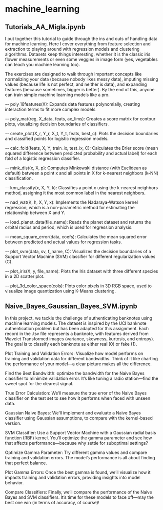 # machine_learning
## Tutorials_AA_Migla.ipynb

I put together this tutorial to guide through the ins and outs of handling data for machine learning. Here I cover everything from feature selection and extraction to playing around with regression models and clustering algorithms. Datasets keep things interesting, whether it is the classic iris flower measurements or even some veggies in image form (yes, vegetables can teach you machine learning too).

The exercises are designed to walk through important concepts like normalizing your data (because nobody likes messy data), imputing missing values (because life is not perfect, and neither is data), and expanding features (because sometimes, bigger is better). By the end of this, anyone can train simple machine learning models like a pro.

-- poly_16features(X): Expands data features polynomially, creating interaction terms to fit more complex models.

-- poly_mat(reg, X_data, feats, ax_lims): Creates a score matrix for contour plots, visualizing decision boundaries of classifiers.

-- create_plot(X_r, Y_r, X_t, Y_t, feats, best_c): Plots the decision boundaries and classified points for logistic regression models.

-- calc_fold(feats, X, Y, train_ix, test_ix, C): Calculates the Brier score (mean squared difference between predicted probability and actual label) for each fold of a logistic regression classifier.

-- mink_dist(x, X, p): Computes Minkowski distance (with Euclidean as default) between a point x and all points in X for k-nearest neighbors (k-NN) classification.

-- knn_classify(x, X, Y, k): Classifies a point x using the k-nearest neighbors method, assigning it the most common label in the nearest neighbors.

-- nad_wat(K, h, X, Y, x): Implements the Nadaraya-Watson kernel regression, which is a non-parametric method for estimating the relationship between X and Y.

-- load_planet_data(file_name): Reads the planet dataset and returns the orbital radius and period, which is used for regression analysis.

-- mean_square_error(data, coefs): Calculates the mean squared error between predicted and actual values for regression tasks.

-- plot_svm(data, sv, f_name, C): Visualizes the decision boundaries of a Support Vector Machine (SVM) classifier for different regularization values (C).

-- plot_iris(X, y, file_name): Plots the Iris dataset with three different species in a 2D scatter plot.

-- plot_3d_color_space(cols): Plots color pixels in 3D RGB space, used to visualize image quantization using K-Means clustering.


## Naive_Bayes_Gaussian_Bayes_SVM.ipynb

In this project, we tackle the challenge of authenticating banknotes using machine learning models. The dataset is inspired by the UCI banknote authentication problem but has been adapted for this assignment. Each record in the .tsv file represents a banknote, with features derived from Wavelet Transformed images (variance, skewness, kurtosis, and entropy). The goal is to classify each banknote as either real (0) or fake (1).

Plot Training and Validation Errors: Visualize how  model performs on training and validation data for different bandwidths. Think of it like charting the performance of your model—a clear picture makes all the difference.

Find the Best Bandwidth: optimize the bandwidth for the Naive Bayes classifier to minimize validation error. It’s like tuning a radio station—find the sweet spot for the clearest signal.

True Error Calculation: We’ll measure the true error of the Naive Bayes classifier on the test set to see how it performs when faced with unseen data.

Gaussian Naive Bayes: We'll implement and evaluate a Naive Bayes classifier using Gaussian assumptions, to compare with the kernel-based version.

SVM Classifier: Use a Support Vector Machine with a Gaussian radial basis function (RBF) kernel. You’ll optimize the gamma parameter and see how that affects performance—because why settle for suboptimal settings?

Optimize Gamma Parameter: Try different gamma values and compare training and validation errors. The model’s performance is all about finding that perfect balance.

Plot Gamma Errors: Once the best gamma is found, we’ll visualize how it impacts training and validation errors, providing insights into model behavior.

Compare Classifiers: Finally, we’ll compare the performance of the Naive Bayes and SVM classifiers. It’s time for these models to face off—may the best one win (in terms of accuracy, of course)!




